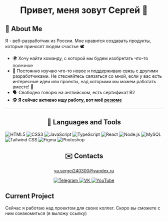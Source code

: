 <h1 align="center">
Привет, меня зовут Сергей 👋 
</h1>


## 🌄 About Me

Я - веб-разработчик из России. Мне нравится создавать продукты, которые приносят людям счастье 🕊️ 

- 🌍 Хочу найти команду, с которой мы будем изобретать что-то полезное
- 🏃 Постоянно изучаю что-то новое и поддерживаю связь с другими разработчиками. Не стесняйтесь связаться со мной, если у вас есть интересные идеи или проекты, над которыми мы можем работать вместе! 🚀
- 🗣️ Свободно говорю на английском, есть сертификат B2
- 🕵️ **Я сейчас активно ищу работу, вот моё [резюме](https://disk.yandex.ru/i/ztIXnpMmz9I4TA)**

---
<h2 align="center">
🔨 Languages and Tools
</h2>


![HTML5](https://img.shields.io/badge/-HTML5-E34F26?logo=html5&logoColor=white&style=flat)
![CSS3](https://img.shields.io/badge/-CSS3-1572B6?logo=css3&logoColor=white&style=flat)
![JavaScript](https://img.shields.io/badge/-JavaScript-F7DF1E?logo=javascript&logoColor=black&style=flat)
![TypeScript](https://img.shields.io/badge/-TypeScript-3178C6?logo=typescript&logoColor=white&style=flat)
![React](https://img.shields.io/badge/-React-61DAFB?logo=react&logoColor=black&style=flat)
![Node.js](https://img.shields.io/badge/-Node.js-339933?logo=node.js&logoColor=white&style=flat)
![MySQL](https://img.shields.io/badge/-MySQL-4479A1?logo=mysql&logoColor=white&style=flat)
![Tailwind CSS](https://img.shields.io/badge/-Tailwind_CSS-38B2AC?logo=tailwind-css&logoColor=white&style=flat)
![Figma](https://img.shields.io/badge/-Figma-F24E1E?logo=figma&logoColor=white&style=flat)
![Photoshop](https://img.shields.io/badge/-Photoshop-31A8FF?logo=adobe%20photoshop&logoColor=white&style=flat)


<h2 align="center">
✉️ Contacts 
</h2>

<p align="center">
  <a href="mailto:ya.sergei240300@yandex.ru">ya.sergei240300@yandex.ru</a>
</p>

<p align="center">
  <a href="https://t.me/siluska_bogatirskaya">
    <img src="https://img.shields.io/badge/-Telegram-26A5E4?logo=telegram&logoColor=white&style=flat" alt="Telegram">
  </a>
  
  <a href="vk.com/id77004604">
    <img src="https://img.shields.io/badge/-VK-4680C2?logo=vk&logoColor=white&style=flat" alt="VK">
  </a>
  
  <a href="https://www.youtube.com/channel/UCOcOtQP99zkesXGO9XjkUnw">
    <img src="https://img.shields.io/badge/-YouTube-FF0000?logo=youtube&logoColor=white&style=flat" alt="YouTube">
  </a>

## Current Project

Сейчас я работаю над проектом для своих коллег. Скоро вы сможете с ним ознакомиться (я выложу ссылку)
